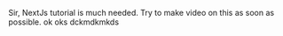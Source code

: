 Sir, NextJs tutorial is much needed. Try to make video on this as soon as possible.
ok
oks
dckmdkmkds
